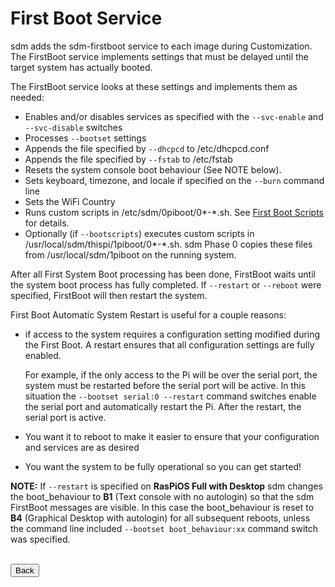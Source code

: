 # First Boot Service

sdm adds the sdm-firstboot service to each image during Customization. The FirstBoot service implements settings that must be delayed until the target system has actually booted.

The FirstBoot service looks at these settings and implements them as needed:

* Enables and/or disables services as specified with the `--svc-enable` and `--svc-disable` switches
* Processes `--bootset` settings 
* Appends the file specified by `--dhcpcd` to /etc/dhcpcd.conf
* Appends the file specified by `--fstab` to /etc/fstab
* Resets the system console boot behaviour (See NOTE below).
* Sets keyboard, timezone, and locale if specified on the `--burn` command line
* Sets the WiFi Country
* Runs custom scripts in /etc/sdm/0piboot/0*-*.sh. See <a href="First-Boot-Scripts-and-Configurations.md">First Boot Scripts</a> for details.
* Optionally (if `--bootscripts`) executes custom scripts in /usr/local/sdm/thispi/1piboot/0*-*.sh. sdm Phase 0 copies these files from /usr/local/sdm/1piboot on the running system.

After all First System Boot processing has been done, FirstBoot waits until the system boot process has fully completed. If `--restart` or `--reboot` were specified, FirstBoot will then restart the system.

First Boot Automatic System Restart is useful for a couple reasons:

* if access to the system requires a configuration setting modified during the First Boot. A restart ensures that all configuration settings are fully enabled.

    For example, if the only access to the Pi will be over the serial port, the system must be restarted before the serial port will be active. In this situation the `--bootset serial:0 --restart` command switches enable the serial port and automatically restart the Pi. After the restart, the serial port is active.

* You want it to reboot to make it easier to ensure that your configuration and services are as desired
* You want the system to be fully operational so you can get started!

**NOTE:** If `--restart` is specified on **RasPiOS Full with Desktop** sdm changes the boot_behaviour to **B1** (Text console with no autologin) so that the sdm FirstBoot messages are visible. In this case the boot_behaviour is reset to **B4** (Graphical Desktop with autologin) for all subsequent reboots, unless the command line included `--bootset boot_behaviour:xx` command switch was specified.

<br>
<form>
<input type="button" value="Back" onclick="history.back()">
</form>
